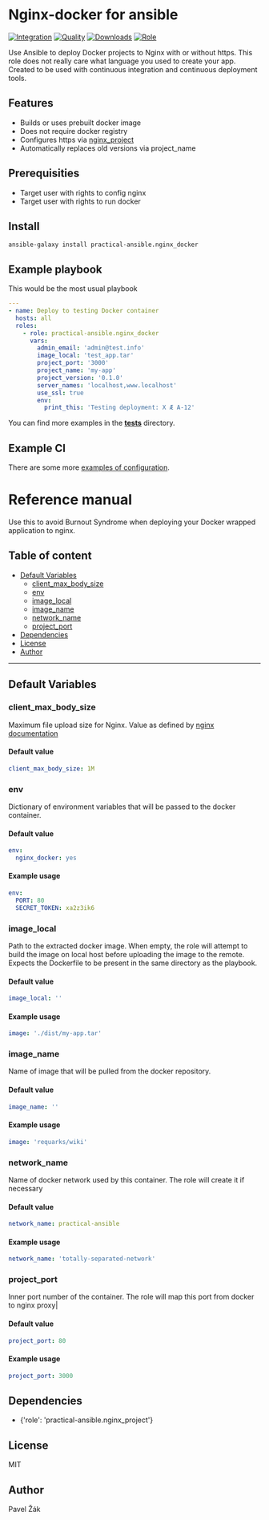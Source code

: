 # Nginx-docker for ansible

[![Integration](https://github.com/practical-ansible/nginx-docker/workflows/CI/badge.svg)](https://github.com/practical-ansible/nginx-docker/actions)
[![Quality](https://img.shields.io/ansible/quality/48591.svg)](https://galaxy.ansible.com/practical-ansible/nginx_docker)
[![Downloads](https://img.shields.io/ansible/role/d/48591.svg)](https://galaxy.ansible.com/practical-ansible/nginx_docker)
[![Role](https://img.shields.io/ansible/role/48591)](https://galaxy.ansible.com/practical-ansible/nginx_docker)

Use Ansible to deploy Docker projects to Nginx with or without https. This role does not really care what language you used to create your app. Created to be used with continuous integration and continuous deployment tools.

## Features

* Builds or uses prebuilt docker image
* Does not require docker registry
* Configures https via [nginx_project](https://github.com/practical-ansible/nginx-project)
* Automatically replaces old versions via project_name

## Prerequisities

* Target user with rights to config nginx
* Target user with rights to run docker

## Install

```shell
ansible-galaxy install practical-ansible.nginx_docker
```

## Example playbook

This would be the most usual playbook

```yaml
---
- name: Deploy to testing Docker container
  hosts: all
  roles:
    - role: practical-ansible.nginx_docker
      vars:
        admin_email: 'admin@test.info'
        image_local: 'test_app.tar'
        project_port: '3000'
        project_name: 'my-app'
        project_version: '0.1.0'
        server_names: 'localhost,www.localhost'
        use_ssl: true
        env:
          print_this: 'Testing deployment: X Æ A-12'
```

You can find more examples in the [__tests__](https://github.com/practical-ansible/nginx-docker/tree/master/__tests__) directory.

## Example CI

There are some more [examples of configuration](./examples).

# Reference manual

Use this to avoid Burnout Syndrome when deploying your Docker wrapped application to nginx.

## Table of content

* [Default Variables](#default-variables)
  * [client_max_body_size](#client_max_body_size)
  * [env](#env)
  * [image_local](#image_local)
  * [image_name](#image_name)
  * [network_name](#network_name)
  * [project_port](#project_port)
* [Dependencies](#dependencies)
* [License](#license)
* [Author](#author)

---

## Default Variables

### client_max_body_size

Maximum file upload size for Nginx. Value as defined by [nginx documentation](http://nginx.org/en/docs/http/ngx_http_core_module.html#client_max_body_size)

#### Default value

```YAML
client_max_body_size: 1M
```

### env

Dictionary of environment variables that will be passed to the docker container.

#### Default value

```YAML
env:
  nginx_docker: yes
```

#### Example usage

```YAML
env:
  PORT: 80
  SECRET_TOKEN: xa2z3ik6
```

### image_local

Path to the extracted docker image. When empty, the role will attempt to build the image on local host before uploading the image to the remote. Expects the Dockerfile to be present in the same directory as the playbook.

#### Default value

```YAML
image_local: ''
```

#### Example usage

```YAML
image: './dist/my-app.tar'
```

### image_name

Name of image that will be pulled from the docker repository.

#### Default value

```YAML
image_name: ''
```

#### Example usage

```YAML
image: 'requarks/wiki'
```

### network_name

Name of docker network used by this container. The role will create it if necessary

#### Default value

```YAML
network_name: practical-ansible
```

#### Example usage

```YAML
network_name: 'totally-separated-network'
```

### project_port

Inner port number of the container. The role will map this port from docker to nginx proxy|

#### Default value

```YAML
project_port: 80
```

#### Example usage

```YAML
project_port: 3000
```

## Dependencies

* {'role': 'practical-ansible.nginx_project'}

## License

MIT

## Author

Pavel Žák
